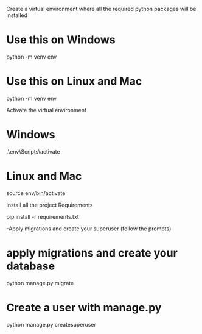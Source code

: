 Create a virtual environment where all the required python packages will be installed

# Use this on Windows
python -m venv env
# Use this on Linux and Mac
python -m venv env

Activate the virtual environment


# Windows
.\env\Scripts\activate
# Linux and Mac
source env/bin/activate

Install all the project Requirements

pip install -r requirements.txt

-Apply migrations and create your superuser (follow the prompts)

# apply migrations and create your database
python manage.py migrate

# Create a user with manage.py
python manage.py createsuperuser
